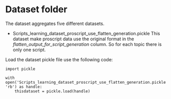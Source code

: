 # Dataset folder
The dataset aggregates five different datasets.
- Scripts_learning_dataset_proscript_use_flatten_generation.pickle
This dataset make proscript data use the original format in the *flatten_output_for_script_generation* column. So for each topic there is only one script.

Load the dataset pickle file use the following code:
```
import pickle

with open('Scripts_learning_dataset_proscript_use_flatten_generation.pickle', 'rb') as handle:
    thisdataset = pickle.load(handle)
```
